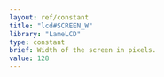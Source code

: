 ```yaml
---
layout: ref/constant
title: "lcd#SCREEN_W"
library: "LameLCD"
type: constant
brief: Width of the screen in pixels.
value: 128
---
```


